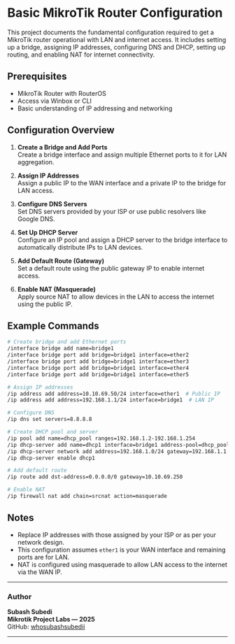 

# Basic MikroTik Router Configuration

This project documents the fundamental configuration required to get a MikroTik router operational with LAN and internet access. It includes setting up a bridge, assigning IP addresses, configuring DNS and DHCP, setting up routing, and enabling NAT for internet connectivity.

## Prerequisites

- MikroTik Router with RouterOS
- Access via Winbox or CLI
- Basic understanding of IP addressing and networking

## Configuration Overview

1. **Create a Bridge and Add Ports**  
   Create a bridge interface and assign multiple Ethernet ports to it for LAN aggregation.

2. **Assign IP Addresses**  
   Assign a public IP to the WAN interface and a private IP to the bridge for LAN access.

3. **Configure DNS Servers**  
   Set DNS servers provided by your ISP or use public resolvers like Google DNS.

4. **Set Up DHCP Server**  
   Configure an IP pool and assign a DHCP server to the bridge interface to automatically distribute IPs to LAN devices.

5. **Add Default Route (Gateway)**  
   Set a default route using the public gateway IP to enable internet access.

6. **Enable NAT (Masquerade)**  
   Apply source NAT to allow devices in the LAN to access the internet using the public IP.

## Example Commands

```bash
# Create bridge and add Ethernet ports
/interface bridge add name=bridge1
/interface bridge port add bridge=bridge1 interface=ether2
/interface bridge port add bridge=bridge1 interface=ether3
/interface bridge port add bridge=bridge1 interface=ether4
/interface bridge port add bridge=bridge1 interface=ether5

# Assign IP addresses
/ip address add address=10.10.69.50/24 interface=ether1  # Public IP
/ip address add address=192.168.1.1/24 interface=bridge1  # LAN IP

# Configure DNS
/ip dns set servers=8.8.8.8

# Create DHCP pool and server
/ip pool add name=dhcp_pool ranges=192.168.1.2-192.168.1.254
/ip dhcp-server add name=dhcp1 interface=bridge1 address-pool=dhcp_pool disabled=no
/ip dhcp-server network add address=192.168.1.0/24 gateway=192.168.1.1 dns-server=8.8.8.8,8.8.4.4
/ip dhcp-server enable dhcp1

# Add default route
/ip route add dst-address=0.0.0.0/0 gateway=10.10.69.250

# Enable NAT
/ip firewall nat add chain=srcnat action=masquerade
````

## Notes

* Replace IP addresses with those assigned by your ISP or as per your network design.
* This configuration assumes `ether1` is your WAN interface and remaining ports are for LAN.
* NAT is configured using masquerade to allow LAN access to the internet via the WAN IP.

---

### **Author**

**Subash Subedi**  
**Mikrotik Project Labs — 2025**  
GitHub: [whosubashsubedii](https://github.com/whosubashsubedii)

---

